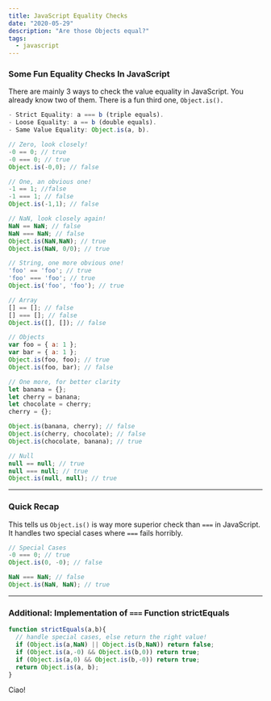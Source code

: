 ```yaml
---
title: JavaScript Equality Checks
date: "2020-05-29"
description: "Are those Objects equal?"
tags:
  - javascript
---
```


### Some Fun Equality Checks In JavaScript

There are mainly 3 ways to check the value equality in JavaScript. You already know two of them. There is a fun third one, `Object.is().`
```js
- Strict Equality: a === b (triple equals).
- Loose Equality: a == b (double equals).
- Same Value Equality: Object.is(a, b).
```

```js
// Zero, look closely!
-0 == 0; // true
-0 === 0; // true
Object.is(-0,0); // false
```

```js
// One, an obvious one!
-1 == 1; //false
-1 === 1; // false
Object.is(-1,1); // false
```

```js
// NaN, look closely again!
NaN == NaN; // false
NaN === NaN; // false
Object.is(NaN,NaN); // true
Object.is(NaN, 0/0); // true
```

```js
// String, one more obvious one!
'foo' == 'foo'; // true
'foo' === 'foo'; // true
Object.is('foo', 'foo'); // true
```

```js
// Array
[] == []; // false
[] === []; // false 
Object.is([], []); // false
```

```js
// Objects
var foo = { a: 1 };
var bar = { a: 1 };
Object.is(foo, foo); // true
Object.is(foo, bar); // false

// One more, for better clarity
let banana = {};
let cherry = banana;
let chocolate = cherry;
cherry = {};

Object.is(banana, cherry); // false
Object.is(cherry, chocolate); // false
Object.is(chocolate, banana); // true
```

```js
// Null
null == null; // true
null === null; // true
Object.is(null, null); // true
```
***

### Quick Recap
This tells us `Object.is()` is way more superior check than `===` in JavaScript. It handles two special cases where `===` fails horribly.
```js
// Special Cases
-0 === 0; // true
Object.is(0, -0); // false

NaN === NaN; // false
Object.is(NaN, NaN); // true
```
***

### Additional: Implementation of `===` Function strictEquals
```js
function strictEquals(a,b){
  // handle special cases, else return the right value!
  if (Object.is(a,NaN) || Object.is(b,NaN)) return false;
  if (Object.is(a,-0) && Object.is(b,0)) return true;
  if (Object.is(a,0) && Object.is(b,-0)) return true;
  return Object.is(a, b);
}
```

Ciao!